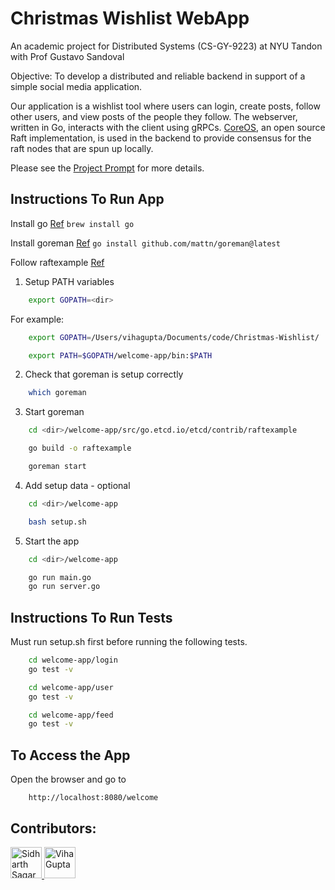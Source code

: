 # Christmas Wishlist WebApp

An academic project for Distributed Systems (CS-GY-9223) at NYU Tandon with Prof Gustavo Sandoval

Objective: To develop a distributed and reliable backend in support of a simple social media application. 

Our application is a wishlist tool where users can login, create posts, follow other users, and view posts of the people they follow. The webserver, written in Go, interacts with the client using gRPCs. [CoreOS](https://github.com/etcd-io/etcd/tree/main/raft), an open source Raft implementation, is used in the backend to provide consensus for the raft nodes that are spun up locally. 

Please see the [Project Prompt](https://github.com/guptaviha/Christmas-Wishlist/blob/main/Project_Prompt.pdf) for more details.

## Instructions To Run App

Install go [Ref](https://go.dev/doc/install)
```brew install go```

Install goreman [Ref](https://github.com/mattn/goreman)
```go install github.com/mattn/goreman@latest```

Follow raftexample [Ref](https://github.com/etcd-io/etcd/tree/main/contrib/raftexample)

1. Setup PATH variables
```bash
    export GOPATH=<dir>
``` 
For example: 
```bash
    export GOPATH=/Users/vihagupta/Documents/code/Christmas-Wishlist/
```

```bash
    export PATH=$GOPATH/welcome-app/bin:$PATH
```

2. Check that goreman is setup correctly
```bash
    which goreman
```

3. Start goreman
```bash
    cd <dir>/welcome-app/src/go.etcd.io/etcd/contrib/raftexample

    go build -o raftexample

    goreman start
```

4. Add setup data - optional
```bash
    cd <dir>/welcome-app

    bash setup.sh
```

5. Start the app
```bash
    cd <dir>/welcome-app

    go run main.go
    go run server.go
```

## Instructions To Run Tests

Must run setup.sh first before running the following tests.

```bash
    cd welcome-app/login
    go test -v

    cd welcome-app/user
    go test -v

    cd welcome-app/feed
    go test -v    
```

## To Access the App

Open the browser and go to 

```
    http://localhost:8080/welcome
```

## Contributors:

<p float="left">

<a href="https://github.com/sidistic">
    <img src="https://github.com/sidistic.png?size=50" alt="Sidharth Sagar" width="50">
</a>

<a href="https://github.com/guptaviha">
    <img src="https://github.com/guptaviha.png?size=50" alt="Viha Gupta" width="50">
</a>

</p>
